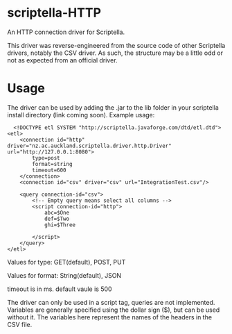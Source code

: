 # scriptella-HTTP
An HTTP connection driver for Scriptella. 

This driver was reverse-engineered from the source code of other Scriptella drivers, notably the CSV driver. 
As such, the structure may be a little odd or not as expected from an official driver. 

# Usage

The driver can be used by adding the .jar to the lib folder in your scriptella install directory (link coming soon).
Example usage:

```
  <!DOCTYPE etl SYSTEM "http://scriptella.javaforge.com/dtd/etl.dtd">
<etl>
    <connection id="http" driver="nz.ac.auckland.scriptella.driver.http.Driver" url="http://127.0.0.1:8080">
        type=post
        format=string
        timeout=600
    </connection>
    <connection id="csv" driver="csv" url="IntegrationTest.csv"/>

    <query connection-id="csv">
        <!-- Empty query means select all columns -->
        <script connection-id="http">
            abc=$One
            def=$Two
            ghi=$Three

        </script>
    </query>
</etl>
```

Values for type: GET(default), POST, PUT

Values for format: String(default), JSON

timeout is in ms. default vaule is 500

The driver can only be used in a script tag, queries are not implemented. Variables are generally specified using the dollar sign ($),
but can be used without it. The variables here represent the names of the headers in the CSV file.
